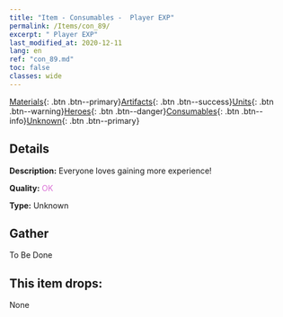 ```yaml
---
title: "Item - Consumables -  Player EXP"
permalink: /Items/con_89/
excerpt: " Player EXP"
last_modified_at: 2020-12-11
lang: en
ref: "con_89.md"
toc: false
classes: wide
---
```

 [Materials](/Items/){: .btn .btn--primary}[Artifacts](/Items/Artifacts/){: .btn .btn--success}[Units](/Items/Units/){: .btn .btn--warning}[Heroes](/Items/Heroes/){: .btn .btn--danger}[Consumables](/Items/Consumables/){: .btn .btn--info}[Unknown](/Items/Unknown/){: .btn .btn--primary}

## Details
 **Description:** Everyone loves gaining more experience!

 **Quality:** <span style="color: #DA70D6">OK</span>

 **Type:** Unknown

## Gather

  To Be Done

## This item drops:

  None

